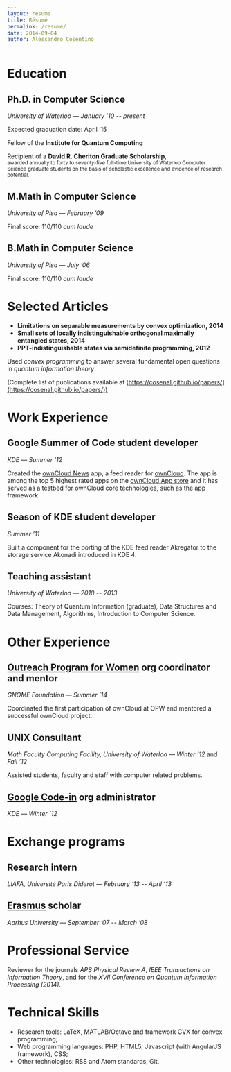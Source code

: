 ```yaml
---
layout: resume
title: Résumé
permalink: /resume/
date: 2014-09-04
author: Alessandro Cosentino
---
```


<!-- WARNING: don't use Liquid things here - it's parsed by pandoc as well   -->

Education
=========

Ph.D. in Computer Science
------------------------

_University of Waterloo_ — _January &rsquo;10 -- present_
    
Expected graduation date: April &rsquo;15

Fellow of the **Institute for Quantum Computing**

Recipient of a **David R. Cheriton Graduate Scholarship**,  
<small>awarded annually to forty to seventy-five full-time
University of Waterloo Computer Science graduate students 
on the basis of scholastic excellence and evidence of research potential.</small>



M.Math in Computer Science
--------------------------

_University of Pisa_ — _February &rsquo;09_

Final score: 110/110 _cum laude_


B.Math in Computer Science
--------------------------

_University of Pisa_ — _July &rsquo;06_
    
Final score: 110/110 _cum laude_


Selected Articles
=================

- **Limitations on separable measurements by convex optimization, 2014**
- **Small sets of locally indistinguishable orthogonal maximally entangled states, 2014**
- **PPT-indistinguishable states via semidefinite programming, 2012**

Used _convex programming_ to answer several fundamental open questions in 
_quantum information theory_. 

(Complete list of publications available at 
[https://cosenal.github.io/papers/](https://cosenal.github.io/papers/))


Work Experience
===============

Google Summer of Code student developer
---------------------------------------
_KDE_ — _Summer &rsquo;12_

Created the [ownCloud News](https://github.com/owncloud/news) app, 
a feed reader for [ownCloud](http://owncloud.org/). 
The app is among the top 5 highest rated apps on the 
[ownCloud App store](http://apps.owncloud.com/index.php?xsortmode=high)
and it has served as a testbed for ownCloud core technologies, such as the app framework.

Season of KDE student developer
-------------------------------

_Summer &rsquo;11_

Built a component for the porting of the KDE feed reader Akregator 
to the storage service Akonadi introduced in KDE 4.


Teaching assistant
------------------

_University of Waterloo_ — _2010 -- 2013_

Courses: Theory of Quantum Information (graduate), Data Structures and Data Management,
Algorithms, Introduction to Computer Science.


Other Experience
================

[Outreach Program for Women][opw] org coordinator and mentor 
------------------------------------------------------------

_GNOME Foundation_ — _Summer &rsquo;14_   
    
Coordinated the first participation of ownCloud at OPW and mentored a successful ownCloud project.


UNIX Consultant
---------------

_Math Faculty Computing Facility, University of Waterloo_ — _Winter &rsquo;12_ and _Fall &rsquo;12_

Assisted students, faculty and staff with computer related problems.


[Google Code-in][codein] org administrator
------------------------------------------
_KDE_ — _Winter &rsquo;12_


Exchange programs
=================

Research intern
---------------

_LIAFA, Université Paris Diderot_ — _February &rsquo;13 -- April &rsquo;13_

<!-- Organizer and speaker of a reading group on semidefinite programming in quantum information 
and invited speaker at the Japan-France Workshop on Quantum Information.
 -->

[Erasmus](http://en.wikipedia.org/wiki/Erasmus_Programme) scholar
----------------------------------------------------------------

_Aarhus University_ — _September &rsquo;07 -- March &rsquo;08_


Professional Service
====================

Reviewer for the journals _APS Physical Review A_, _IEEE Transactions on Information Theory_, 
and for the _XVII Conference on Quantum Information Processing (2014)_.

Technical Skills
================
* Research tools: LaTeX, MATLAB/Octave and framework CVX for convex programming;
* Web programming languages: PHP, HTML5, Javascript (with AngularJS framework), CSS;
* Other technologies: RSS and Atom standards, Git.

<!-- - Global Representative of Italy at University of Waterloo.
- Captain of soccer and futsal intramural team Hopeless Experts for five seasons.
 -->
[opw]: https://gnome.org/opw/
[codein]: https://www.google-melange.com/gci/homepage/google/gci2012


